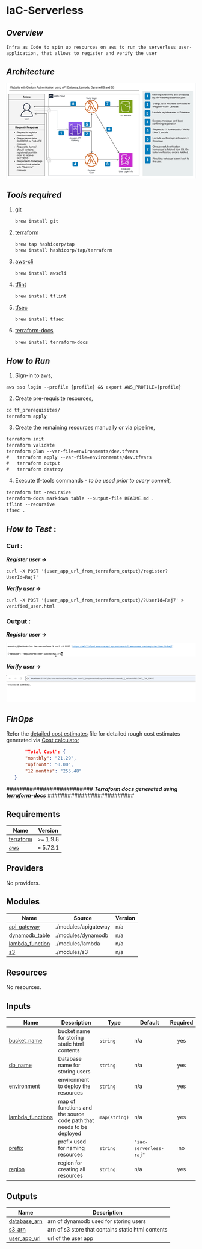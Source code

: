 # IaC-Serverless
    
## _Overview_

    Infra as Code to spin up resources on aws to run the serverless user-application, that allows to register and verify the user

## _Architecture_

![](/images/user_application_iac_architecture.png)

## _Tools required_

1. [git](https://git-scm.com/downloads)
   ``` shell
   brew install git
   ```
2. [terraform](https://developer.hashicorp.com/terraform/install)
   ``` shell
   brew tap hashicorp/tap
   brew install hashicorp/tap/terraform
   ```
3. [aws-cli](https://github.com/aws/aws-cli)
   ``` shell
   brew install awscli
   ```
5. [tflint](https://github.com/terraform-linters/tflint)
   ``` shell
   brew install tflint
   ```
6. [tfsec](https://aquasecurity.github.io/tfsec/v0.63.1/getting-started/installation/)
   ``` shell
   brew install tfsec
   ```
7. [terraform-docs](https://terraform-docs.io/user-guide/installation/)
   ``` shell
   brew install terraform-docs
   ```

## _How to Run_
   1. Sign-in to aws,
   ```shell
   aws sso login --profile {profile} && export AWS_PROFILE={profile}
   ```
   2. Create pre-requisite resources,
   ```shell
   cd tf_prerequisites/
   terraform apply
```
   3. Create the remaining resources manually or via pipeline,
   ```shell
   terraform init
   terraform validate
   terraform plan --var-file=environments/dev.tfvars
#   terraform apply --var-file=environments/dev.tfvars
#   terraform output
#   terraform destroy
   ```
   4. Execute tf-tools commands - _to be used prior to every commit,_
   ```shell
   terraform fmt -recursive
   terraform-docs markdown table --output-file README.md .
   tflint --recursive
   tfsec .
   ```

## _How to Test_ :
### Curl :
**_Register user ->_**
```shell
curl -X POST '{user_app_url_from_terraform_output}/register?UserId=Raj7'
```
**_Verify user ->_**
```shell
curl -X POST '{user_app_url_from_terraform_output}/?UserId=Raj7' > verified_user.html
```
### Output :

**_Register user ->_**

![](/images/register_user_output.png)

**_Verify user ->_**

![](/images/verify_user_output.png)
## _FinOps_

Refer the [detailed cost estimates](finOps/iac-serverless-raj_estimate.json) file for detailed rough cost estimates generated via [Cost calculator](https://calculator.aws/#/)
 ``` json
		"Total Cost": {
		"monthly": "21.29",
		"upfront": "0.00",
		"12 months": "255.48"
	}
  ``` 

########################## **_Terraform docs generated using [terraform-docs](https://terraform-docs.io/user-guide/installation/)_** ##########################

<!-- BEGIN_TF_DOCS -->
## Requirements

| Name | Version |
|------|---------|
| <a name="requirement_terraform"></a> [terraform](#requirement\_terraform) | >= 1.9.8 |
| <a name="requirement_aws"></a> [aws](#requirement\_aws) | = 5.72.1 |

## Providers

No providers.

## Modules

| Name | Source | Version |
|------|--------|---------|
| <a name="module_api_gateway"></a> [api\_gateway](#module\_api\_gateway) | ./modules/apigateway | n/a |
| <a name="module_dynamodb_table"></a> [dynamodb\_table](#module\_dynamodb\_table) | ./modules/dynamodb | n/a |
| <a name="module_lambda_function"></a> [lambda\_function](#module\_lambda\_function) | ./modules/lambda | n/a |
| <a name="module_s3"></a> [s3](#module\_s3) | ./modules/s3 | n/a |

## Resources

No resources.

## Inputs

| Name | Description | Type | Default | Required |
|------|-------------|------|---------|:--------:|
| <a name="input_bucket_name"></a> [bucket\_name](#input\_bucket\_name) | bucket name for storing static html contents | `string` | n/a | yes |
| <a name="input_db_name"></a> [db\_name](#input\_db\_name) | Database name for storing users | `string` | n/a | yes |
| <a name="input_environment"></a> [environment](#input\_environment) | environment to deploy the resources | `string` | n/a | yes |
| <a name="input_lambda_functions"></a> [lambda\_functions](#input\_lambda\_functions) | map of functions and the source code path that needs to be deployed | `map(string)` | n/a | yes |
| <a name="input_prefix"></a> [prefix](#input\_prefix) | prefix used for naming resources | `string` | `"iac-serverless-raj"` | no |
| <a name="input_region"></a> [region](#input\_region) | region for creating all resources | `string` | n/a | yes |

## Outputs

| Name | Description |
|------|-------------|
| <a name="output_database_arn"></a> [database\_arn](#output\_database\_arn) | arn of dynamodb used for storing users |
| <a name="output_s3_arn"></a> [s3\_arn](#output\_s3\_arn) | arn of s3 store that contains static html contents |
| <a name="output_user_app_url"></a> [user\_app\_url](#output\_user\_app\_url) | url of the user app |
<!-- END_TF_DOCS -->